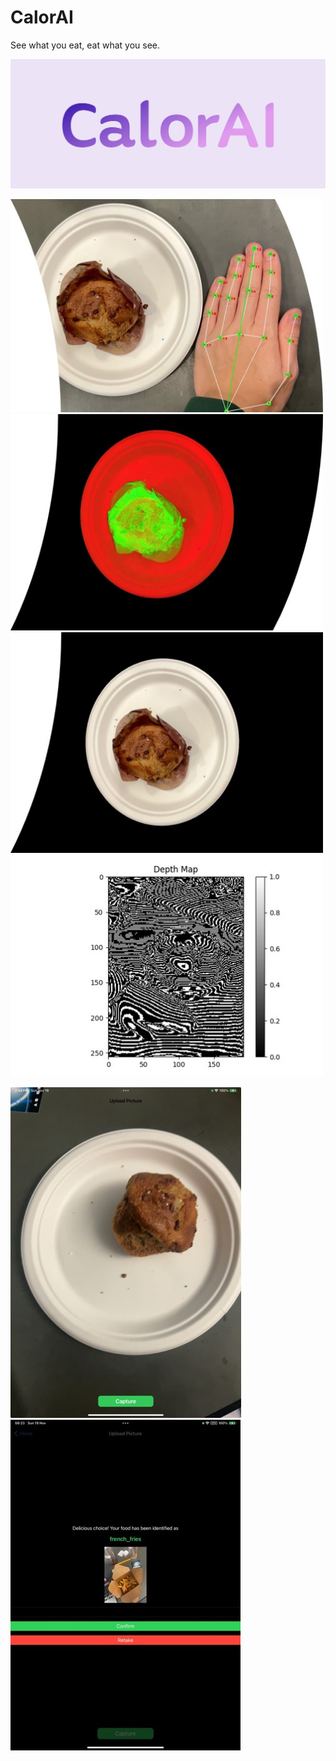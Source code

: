 # CalorAI
See what you eat, eat what you see.

![alt text](https://github.com/broadcom9821/CalorAI/blob/main/Visuals/cover.png)

<p float="left">
    <img src="https://github.com/broadcom9821/CalorAI/raw/main/Visuals/Picture1.jpg" alt="Image 1" width="500" />
    <img src="https://github.com/broadcom9821/CalorAI/raw/main/Visuals/Picture2.jpg" alt="Image 2" width="500" />
    <img src="https://github.com/broadcom9821/CalorAI/raw/main/Visuals/Picture3.jpg" alt="Image 3" width="500" />
    <img src="https://github.com/broadcom9821/CalorAI/raw/main/Visuals/Picture6.jpg" alt="Image 3" width="500" />
</p>

![alt text](https://github.com/broadcom9821/CalorAI/blob/main/Visuals/Picture5.jpg)
![alt text](https://github.com/broadcom9821/CalorAI/blob/main/Visuals/Picture4.jpg)
